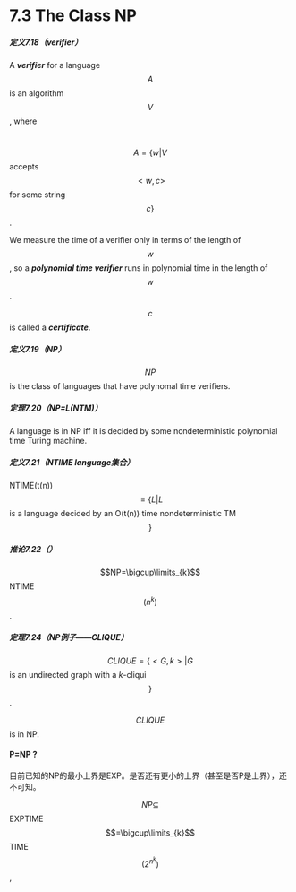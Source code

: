 # 7.3 The Class NP

##### 定义7.18（verifier）

A ***verifier*** for a language $$A$$ is an algorithm $$V$$, where

​				$$A=\{w|V$$ accepts $$<w,c>$$ for some string $$c\}$$.

We measure the time of a verifier only in terms of the length of $$w$$, so a ***polynomial time verifier*** runs in polynomial time in the length of $$w$$.

$$c$$ is called a ***certificate***.

##### 定义7.19（NP）

$$NP$$ is the class of languages that have polynomal time verifiers.

##### 定理7.20（NP=L(NTM)）

A language is in NP iff it is decided by some nondeterministic polynomial time Turing machine.

##### 定义7.21（NTIME language集合）

NTIME(t(n))$$=\{L|L$$ is a language decided by an O(t(n)) time nondeterministic TM$$\}$$

##### 推论7.22（）

$$NP=\bigcup\limits_{k}$$NTIME$$(n^k)$$.

##### 定理7.24（NP例子——CLIQUE）

$$CLIQUE=\{<G,k>|G$$ is an undirected graph with a $k$-cliqui$$\}$$.

$$CLIQUE$$ is in NP.

#### P=NP ?

目前已知的NP的最小上界是EXP。是否还有更小的上界（甚至是否P是上界），还不可知。

$$NP\subseteq$$EXPTIME$$=\bigcup\limits_{k}$$ TIME $$(2^{n^k})$$,

